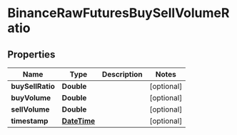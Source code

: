 # BinanceRawFuturesBuySellVolumeRatio

## Properties
Name | Type | Description | Notes
------------ | ------------- | ------------- | -------------
**buySellRatio** | **Double** |  |  [optional]
**buyVolume** | **Double** |  |  [optional]
**sellVolume** | **Double** |  |  [optional]
**timestamp** | [**DateTime**](DateTime.md) |  |  [optional]
